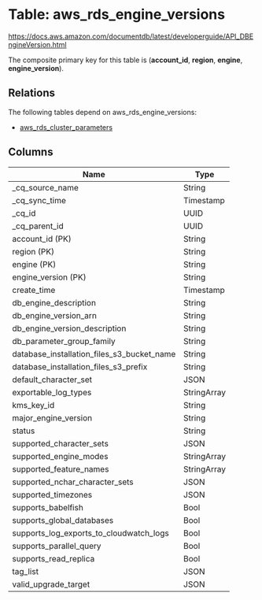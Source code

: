 # Table: aws_rds_engine_versions

https://docs.aws.amazon.com/documentdb/latest/developerguide/API_DBEngineVersion.html

The composite primary key for this table is (**account_id**, **region**, **engine**, **engine_version**).

## Relations
The following tables depend on aws_rds_engine_versions:
  - [aws_rds_cluster_parameters](aws_rds_cluster_parameters.md)

## Columns
| Name          | Type          |
| ------------- | ------------- |
|_cq_source_name|String|
|_cq_sync_time|Timestamp|
|_cq_id|UUID|
|_cq_parent_id|UUID|
|account_id (PK)|String|
|region (PK)|String|
|engine (PK)|String|
|engine_version (PK)|String|
|create_time|Timestamp|
|db_engine_description|String|
|db_engine_version_arn|String|
|db_engine_version_description|String|
|db_parameter_group_family|String|
|database_installation_files_s3_bucket_name|String|
|database_installation_files_s3_prefix|String|
|default_character_set|JSON|
|exportable_log_types|StringArray|
|kms_key_id|String|
|major_engine_version|String|
|status|String|
|supported_character_sets|JSON|
|supported_engine_modes|StringArray|
|supported_feature_names|StringArray|
|supported_nchar_character_sets|JSON|
|supported_timezones|JSON|
|supports_babelfish|Bool|
|supports_global_databases|Bool|
|supports_log_exports_to_cloudwatch_logs|Bool|
|supports_parallel_query|Bool|
|supports_read_replica|Bool|
|tag_list|JSON|
|valid_upgrade_target|JSON|
